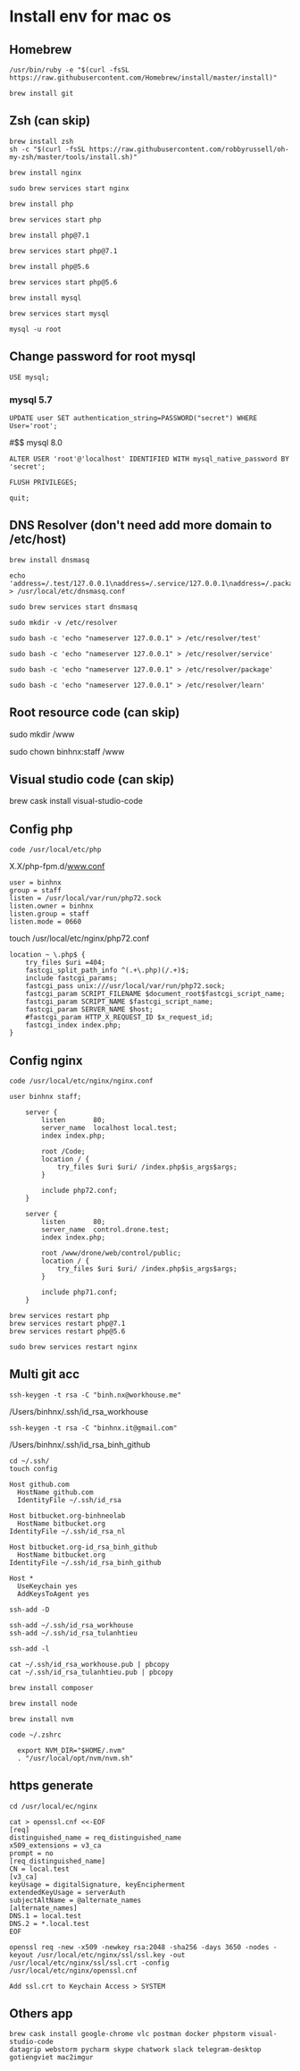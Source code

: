 # Install env for mac os

## Homebrew
```
/usr/bin/ruby -e "$(curl -fsSL https://raw.githubusercontent.com/Homebrew/install/master/install)"

brew install git
```

## Zsh (can skip)
```
brew install zsh
sh -c "$(curl -fsSL https://raw.githubusercontent.com/robbyrussell/oh-my-zsh/master/tools/install.sh)"

brew install nginx

sudo brew services start nginx

brew install php

brew services start php

brew install php@7.1

brew services start php@7.1

brew install php@5.6

brew services start php@5.6

brew install mysql

brew services start mysql

mysql -u root
```

## Change password for root mysql
```
USE mysql;
```
### mysql 5.7
```
UPDATE user SET authentication_string=PASSWORD("secret") WHERE User='root';
```
#$$ mysql 8.0
```
ALTER USER 'root'@'localhost' IDENTIFIED WITH mysql_native_password BY 'secret';

FLUSH PRIVILEGES;

quit;
```
## DNS Resolver (don't need add more domain to /etc/host)
```
brew install dnsmasq

echo 'address=/.test/127.0.0.1\naddress=/.service/127.0.0.1\naddress=/.package/127.0.0.1\naddress=/.learn/127.0.0.1' > /usr/local/etc/dnsmasq.conf

sudo brew services start dnsmasq

sudo mkdir -v /etc/resolver

sudo bash -c 'echo "nameserver 127.0.0.1" > /etc/resolver/test'

sudo bash -c 'echo "nameserver 127.0.0.1" > /etc/resolver/service'

sudo bash -c 'echo "nameserver 127.0.0.1" > /etc/resolver/package'

sudo bash -c 'echo "nameserver 127.0.0.1" > /etc/resolver/learn'
```
## Root resource code (can skip)
sudo mkdir /www

sudo chown binhnx:staff /www

## Visual studio code (can skip)
brew cask install visual-studio-code

## Config php
```
code /usr/local/etc/php
```

X.X/php-fpm.d/www.conf
```
user = binhnx
group = staff
listen = /usr/local/var/run/php72.sock
listen.owner = binhnx
listen.group = staff
listen.mode = 0660
```

touch /usr/local/etc/nginx/php72.conf
```
location ~ \.php$ {
    try_files $uri =404;
    fastcgi_split_path_info ^(.+\.php)(/.+)$;
    include fastcgi_params;
    fastcgi_pass unix:///usr/local/var/run/php72.sock;
    fastcgi_param SCRIPT_FILENAME $document_root$fastcgi_script_name;
    fastcgi_param SCRIPT_NAME $fastcgi_script_name;
    fastcgi_param SERVER_NAME $host;
    #fastcgi_param HTTP_X_REQUEST_ID $x_request_id;
    fastcgi_index index.php;
}

```

## Config nginx
```
code /usr/local/etc/nginx/nginx.conf
```
```
user binhnx staff;

    server {
        listen       80;
        server_name  localhost local.test;
        index index.php;

        root /Code;
        location / {
            try_files $uri $uri/ /index.php$is_args$args;
        }

        include php72.conf;
    }
    
    server {
        listen       80;
        server_name  control.drone.test;
        index index.php;

        root /www/drone/web/control/public;
        location / {
            try_files $uri $uri/ /index.php$is_args$args;
        }

        include php71.conf;
    }    

```
```
brew services restart php
brew services restart php@7.1
brew services restart php@5.6

sudo brew services restart nginx
```
## Multi git acc
```
ssh-keygen -t rsa -C "binh.nx@workhouse.me"
```
/Users/binhnx/.ssh/id_rsa_workhouse
```
ssh-keygen -t rsa -C "binhnx.it@gmail.com"
```
/Users/binhnx/.ssh/id_rsa_binh_github

```
cd ~/.ssh/
touch config
```
```
Host github.com
  HostName github.com
  IdentityFile ~/.ssh/id_rsa

Host bitbucket.org-binhneolab
  HostName bitbucket.org
IdentityFile ~/.ssh/id_rsa_nl

Host bitbucket.org-id_rsa_binh_github
  HostName bitbucket.org
IdentityFile ~/.ssh/id_rsa_binh_github

Host *
  UseKeychain yes
  AddKeysToAgent yes

```
```
ssh-add -D

ssh-add ~/.ssh/id_rsa_workhouse
ssh-add ~/.ssh/id_rsa_tulanhtieu

ssh-add -l

cat ~/.ssh/id_rsa_workhouse.pub | pbcopy
cat ~/.ssh/id_rsa_tulanhtieu.pub | pbcopy
```
```
brew install composer

brew install node

brew install nvm

```
```
code ~/.zshrc

  export NVM_DIR="$HOME/.nvm"
  . "/usr/local/opt/nvm/nvm.sh"

```

## https generate

```
cd /usr/local/ec/nginx

cat > openssl.cnf <<-EOF
[req]
distinguished_name = req_distinguished_name
x509_extensions = v3_ca
prompt = no
[req_distinguished_name]
CN = local.test
[v3_ca]
keyUsage = digitalSignature, keyEncipherment
extendedKeyUsage = serverAuth
subjectAltName = @alternate_names
[alternate_names]
DNS.1 = local.test
DNS.2 = *.local.test
EOF

openssl req -new -x509 -newkey rsa:2048 -sha256 -days 3650 -nodes -keyout /usr/local/etc/nginx/ssl/ssl.key -out /usr/local/etc/nginx/ssl/ssl.crt -config /usr/local/etc/nginx/openssl.cnf

Add ssl.crt to Keychain Access > SYSTEM

```

## Others app
```
brew cask install google-chrome vlc postman docker phpstorm visual-studio-code
datagrip webstorm pycharm skype chatwork slack telegram-desktop gotiengviet mac2imgur
```